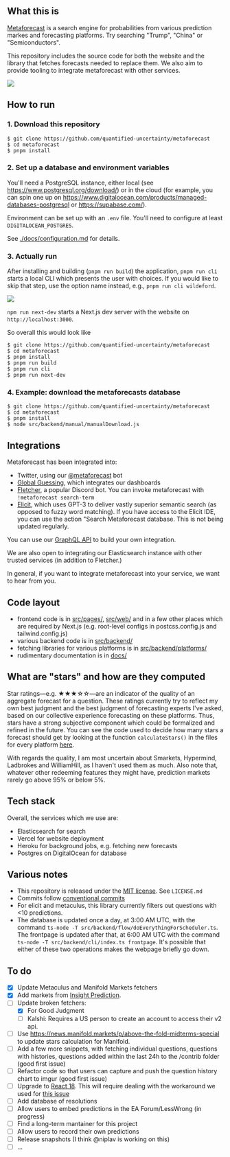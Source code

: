 ## What this is

[Metaforecast](https://metaforecast.org) is a search engine for probabilities from various prediction markes and forecasting platforms. Try searching "Trump", "China" or "Semiconductors".

This repository includes the source code for both the website and the library that fetches forecasts needed to replace them. We also aim to provide tooling to integrate metaforecast with other services.

[![](./public/screenshot-frontpage.png)](https://metaforecast.org)

## How to run

### 1. Download this repository

```
$ git clone https://github.com/quantified-uncertainty/metaforecast
$ cd metaforecast
$ pnpm install
```

### 2. Set up a database and environment variables

You'll need a PostgreSQL instance, either local (see https://www.postgresql.org/download/) or in the cloud (for example, you can spin one up on https://www.digitalocean.com/products/managed-databases-postgresql or https://supabase.com/).

Environment can be set up with an `.env` file. You'll need to configure at least `DIGITALOCEAN_POSTGRES`.

See [./docs/configuration.md](./docs/configuration.md) for details.

### 3. Actually run

After installing and building (`pnpm run build`) the application, `pnpm run cli` starts a local CLI which presents the user with choices. If you would like to skip that step, use the option name instead, e.g., `pnpm run cli wildeford`.

![](./public/screenshot-cli.png)

`npm run next-dev` starts a Next.js dev server with the website on `http://localhost:3000`.

So overall this would look like

```
$ git clone https://github.com/quantified-uncertainty/metaforecast
$ cd metaforecast
$ pnpm install
$ pnpm run build
$ pnpm run cli
$ pnpm run next-dev
```

### 4. Example: download the metaforecasts database

```
$ git clone https://github.com/quantified-uncertainty/metaforecast
$ cd metaforecast
$ pnpm install
$ node src/backend/manual/manualDownload.js
```

## Integrations

Metaforecast has been integrated into:

- Twitter, using our [@metaforecast](https://twitter.com/metaforecast) bot
- [Global Guessing](https://globalguessing.com/russia-ukraine-forecasts/), which integrates our dashboards
- [Fletcher](https://fletcher.fun/), a popular Discord bot. You can invoke metaforecast with `!metaforecast search-term`
- [Elicit](https://elicit.org/), which uses GPT-3 to deliver vastly superior semantic search (as opposed to fuzzy word matching). If you have access to the Elicit IDE, you can use the action "Search Metaforecast database. This is not being updated regularly.

You can use our [GraphQL API](https://metaforecast.org/api/graphql) to build your own integration.

We are also open to integrating our Elasticsearch instance with other trusted services (in addition to Fletcher.)

In general, if you want to integrate metaforecast into your service, we want to hear from you.

## Code layout

- frontend code is in [src/pages/](./src/pages/), [src/web/](./src/web/) and in a few other places which are required by Next.js (e.g. root-level configs in postcss.config.js and tailwind.config.js)
- various backend code is in [src/backend/](./src/backend/)
- fetching libraries for various platforms is in [src/backend/platforms/](./src/backend/platforms/)
- rudimentary documentation is in [docs/](./docs)

## What are "stars" and how are they computed

Star ratings—e.g. ★★★☆☆—are an indicator of the quality of an aggregate forecast for a question. These ratings currently try to reflect my own best judgment and the best judgment of forecasting experts I've asked, based on our collective experience forecasting on these platforms. Thus, stars have a strong subjective component which could be formalized and refined in the future. You can see the code used to decide how many stars a forecast should get by looking at the function `calculateStars()` in the files for every platform [here](./src/backend/platforms).

With regards the quality, I am most uncertain about Smarkets, Hypermind, Ladbrokes and WilliamHill, as I haven't used them as much. Also note that, whatever other redeeming features they might have, prediction markets rarely go above 95% or below 5%.

## Tech stack

Overall, the services which we use are:

- Elasticsearch for search
- Vercel for website deployment
- Heroku for background jobs, e.g. fetching new forecasts
- Postgres on DigitalOcean for database

## Various notes

- This repository is released under the [MIT license](https://opensource.org/licenses/MIT). See `LICENSE.md`
- Commits follow [conventional commits](https://www.conventionalcommits.org/en/v1.0.0/#summary)
- For elicit and metaculus, this library currently filters out questions with <10 predictions.
- The database is updated once a day, at 3:00 AM UTC, with the command `ts-node -T src/backend/flow/doEverythingForScheduler.ts`. The frontpage is updated after that, at 6:00 AM UTC with the command `ts-node -T src/backend/cli/index.ts frontpage`. It's possible that either of these two operations makes the webpage briefly go down.

## To do

- [x] Update Metaculus and Manifold Markets fetchers
- [x] Add markets from [Insight Prediction](https://insightprediction.com/).
- [ ] Update broken fetchers:
  - [x] For Good Judgment
  - [ ] Kalshi: Requires a US person to create an account to access their v2 api.
- [ ] Use <https://news.manifold.markets/p/above-the-fold-midterms-special> to update stars calculation for Manifold.
- [ ] Add a few more snippets, with fetching individual questions, questions with histories, questions added within the last 24h to the /contrib folder (good first issue)
- [ ] Refactor code so that users can capture and push the question history chart to imgur (good first issue)
- [ ] Upgrade to [React 18](https://reactjs.org/blog/2022/03/08/react-18-upgrade-guide.html). This will require dealing with the workaround we used for [this issue](https://github.com/vercel/next.js/issues/36019#issuecomment-1103266481)
- [ ] Add database of resolutions
- [ ] Allow users to embed predictions in the EA Forum/LessWrong (in progress)
- [ ] Find a long-term mantainer for this project
- [ ] Allow users to record their own predictions
- [ ] Release snapshots (I think @niplav is working on this)
- [ ] ...

